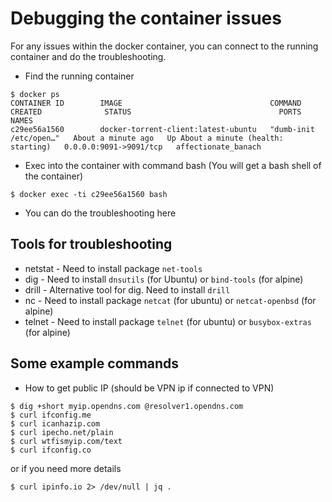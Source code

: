 # Debugging the container issues

For any issues within the docker container, you can connect to the running container and do the troubleshooting.

* Find the running container

```
$ docker ps
CONTAINER ID        IMAGE                                 COMMAND                  CREATED              STATUS                                 PORTS                    NAMES
c29ee56a1560        docker-torrent-client:latest-ubuntu   "dumb-init /etc/open…"   About a minute ago   Up About a minute (health: starting)   0.0.0.0:9091->9091/tcp   affectionate_banach
```
* Exec into the container with command bash (You will get a bash shell of the container)

```
$ docker exec -ti c29ee56a1560 bash
```

* You can do the troubleshooting here

## Tools for troubleshooting

* netstat - Need to install package `net-tools`
* dig - Need to install `dnsutils` (for Ubuntu) or `bind-tools` (for alpine)
* drill - Alternative tool for dig. Need to install `drill`
* nc - Need to install package `netcat` (for ubuntu) or `netcat-openbsd` (for alpine)
* telnet - Need to install package `telnet` (for ubuntu) or `busybox-extras` (for alpine)

## Some example commands

* How to get public IP (should be VPN ip if connected to VPN)

```
$ dig +short myip.opendns.com @resolver1.opendns.com
$ curl ifconfig.me
$ curl icanhazip.com
$ curl ipecho.net/plain
$ curl wtfismyip.com/text
$ curl ifconfig.co
```

or if you need more details

```
$ curl ipinfo.io 2> /dev/null | jq .
```

